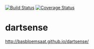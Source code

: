 [![Build Status](https://travis-ci.org/basbloemsaat/dartsense.svg?branch=master)](https://travis-ci.org/basbloemsaat/dartsense)
[![Coverage Status](https://coveralls.io/repos/github/basbloemsaat/dartsense/badge.svg?branch=master&service=github)](https://coveralls.io/github/basbloemsaat/dartsense?branch=master)

# dartsense

http://basbloemsaat.github.io/dartsense/
